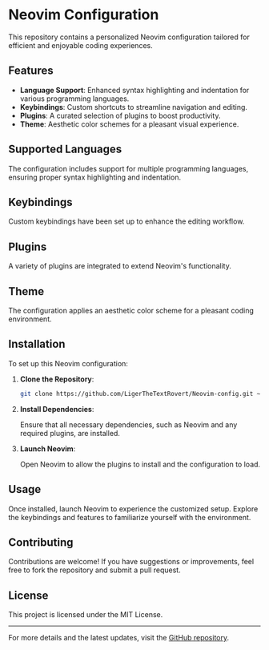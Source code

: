 # Neovim Configuration

This repository contains a personalized Neovim configuration tailored for efficient and enjoyable coding experiences.

## Features

- **Language Support**: Enhanced syntax highlighting and indentation for various programming languages.
- **Keybindings**: Custom shortcuts to streamline navigation and editing.
- **Plugins**: A curated selection of plugins to boost productivity.
- **Theme**: Aesthetic color schemes for a pleasant visual experience.

## Supported Languages

The configuration includes support for multiple programming languages, ensuring proper syntax highlighting and indentation.

## Keybindings

Custom keybindings have been set up to enhance the editing workflow.

## Plugins

A variety of plugins are integrated to extend Neovim's functionality.

## Theme

The configuration applies an aesthetic color scheme for a pleasant coding environment.

## Installation

To set up this Neovim configuration:

1. **Clone the Repository**:

   ```sh
   git clone https://github.com/LigerTheTextRovert/Neovim-config.git ~/.config/nvim
   ```

2. **Install Dependencies**:

   Ensure that all necessary dependencies, such as Neovim and any required plugins, are installed.

3. **Launch Neovim**:

   Open Neovim to allow the plugins to install and the configuration to load.

## Usage

Once installed, launch Neovim to experience the customized setup. Explore the keybindings and features to familiarize yourself with the environment.

## Contributing

Contributions are welcome! If you have suggestions or improvements, feel free to fork the repository and submit a pull request.

## License

This project is licensed under the MIT License.

---

For more details and the latest updates, visit the [GitHub repository](https://github.com/LigerTheTextRovert/Neovim-config).
